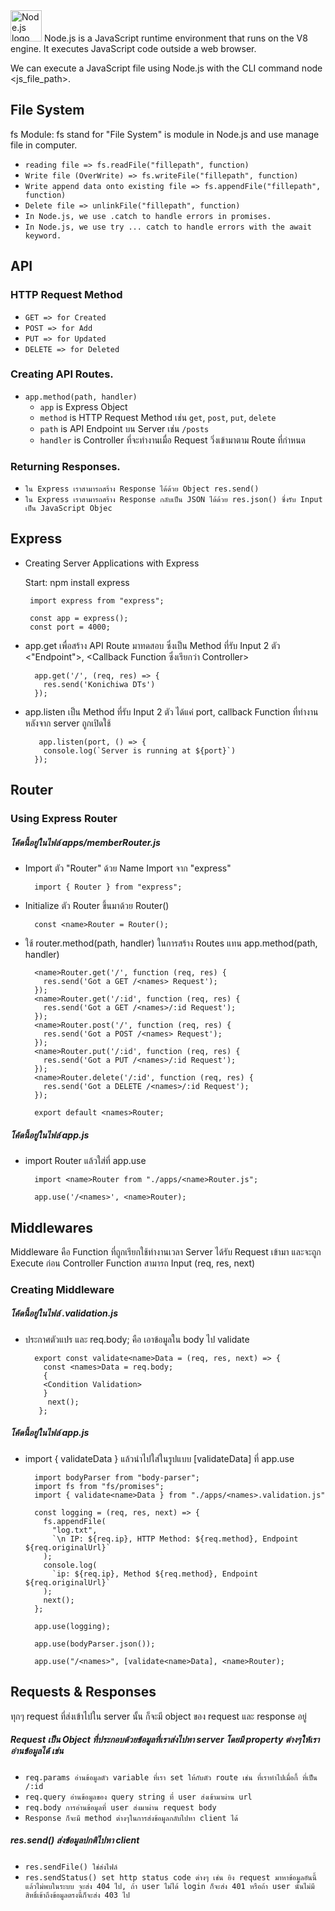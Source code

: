 <img src="https://img.shields.io/badge/Node.js-282C34?logo=node.js&logoColor=339933" alt="Node.js logo" title="Node.js" height="50" />
Node.js is a JavaScript runtime environment that runs on the V8 engine. It executes JavaScript code outside a web browser.

We can execute a JavaScript file using Node.js with the CLI command node <js_file_path>.

## File System
fs Module: fs stand for "File System" is module in Node.js and use manage file in computer.
 -  `reading file => fs.readFile("fillepath", function)`
 -  `Write file (OverWrite) => fs.writeFile("fillepath", function)`
 -  `Write append data onto existing file => fs.appendFile("fillepath", function)`
 -  `Delete file => unlinkFile("fillepath", function)`
 -  `In Node.js, we use .catch to handle errors in promises.` 
 -  `In Node.js, we use try ... catch to handle errors with the await keyword.`

## API
### HTTP Request Method 
  -  `GET => for Created`
  -  `POST => for Add`
  -  `PUT => for Updated`
  -  `DELETE => for Deleted`
    
### Creating API Routes.
  - `app.method(path, handler)`
    - `app` is Express Object
    - `method` is HTTP Request Method เช่น `get`, `post`, `put`, `delete`
    - `path` is API Endpoint บน Server เช่น `/posts`
    - `handler` is Controller ที่จะทำงานเมื่อ Request วิ่งเข้ามาตาม Route ที่กำหนด
### Returning Responses.
  - `ใน Express เราสามารถสร้าง Response ได้ด้วย Object res.send()`
  - `ใน Express เราสามารถสร้าง Response กลับเป็น JSON ได้ด้วย res.json() ซึ่งรับ Input เป็น JavaScript Objec`
  
## Express
- Creating Server Applications with Express

    Start: npm install express
      
       import express from "express";

       const app = express();
       const port = 4000;

- app.get เพื่อสร้าง API Route มาทดสอบ ซึ่งเป็น Method ที่รับ Input 2 ตัว <"Endpoint">, <Callback Function ซึ่งเรียกว่า Controller>

        app.get('/', (req, res) => {
          res.send('Konichiwa DTs')
        });
      
- app.listen เป็น Method ที่รับ Input 2 ตัว ได้แค่ port, callback Function ที่ทำงานหลังจาก server ถูกเปิดใช้
  
         app.listen(port, () => {
          console.log(`Server is running at ${port}`)
        });

## Router
### Using Express Router

##### โค้ดนี้อยู่ในไฟล์ apps/memberRouter.js

- Import ตัว "Router" ด้วย Name Import จาก "express"
        
        import { Router } from "express";

- Initialize ตัว Router ขึ้นมาด้วย Router()
        
        const <name>Router = Router();

- ใช้ router.method(path, handler) ในการสร้าง Routes แทน app.method(path, handler)
 
        <name>Router.get('/', function (req, res) {
          res.send('Got a GET /<names> Request');
        });
        <name>Router.get('/:id', function (req, res) {
          res.send('Got a GET /<names>/:id Request');
        });
        <name>Router.post('/', function (req, res) {
          res.send('Got a POST /<names> Request');
        });
        <name>Router.put('/:id', function (req, res) {
          res.send('Got a PUT /<names>/:id Request');
        });
        <name>Router.delete('/:id', function (req, res) {
          res.send('Got a DELETE /<names>/:id Request');
        });
        
        export default <names>Router;
        
##### โค้ดนี้อยู่ในไฟล์ app.js

- import <name>Router แล้วใส่ที่ app.use

        import <name>Router from "./apps/<name>Router.js";
   
        app.use('/<names>', <name>Router);

## Middlewares
Middleware คือ Function ที่ถูกเรียกใช้ทำงานเวลา Server ได้รับ Request เข้ามา และจะถูก Execute ก่อน Controller Function สามารถ Input (req, res, next)
### Creating Middleware

##### โค้ดนี้อยู่ในไฟล์ <names>.validation.js

- ประกาศตัวแปร และ req.body; คือ เอาข้อมูลใน body ไป validate

        export const validate<name>Data = (req, res, next) => {
          const <names>Data = req.body;
          {
          <Condition Validation>
          }
           next();
         };

##### โค้ดนี้อยู่ในไฟล์ app.js

- import { validate<name>Data } แล้วนำไปใส่ในรูปแบบ [validate<name>Data] ที่ app.use

        import bodyParser from "body-parser";
        import fs from "fs/promises";
        import { validate<name>Data } from "./apps/<names>.validation.js"

        const logging = (req, res, next) => {
          fs.appendFile(
            "log.txt",
            `\n IP: ${req.ip}, HTTP Method: ${req.method}, Endpoint ${req.originalUrl}`
          );
          console.log(
            `ip: ${req.ip}, Method ${req.method}, Endpoint ${req.originalUrl}`
          ); 
          next();
        };

        app.use(logging);

        app.use(bodyParser.json());

        app.use("/<names>", [validate<name>Data], <name>Router);

## Requests & Responses
ทุกๆ request ที่ส่งเข้าไปใน server นั้น ก็จะมี object ของ request และ response อยู่

##### Request เป็น Object ที่ประกอบด้วยข้อมูลที่เราส่งไปหา server โดยมี property ต่างๆให้เราอ่านข้อมูลได้ เช่น

- `req.params อ่านข้อมูลตัว variable ที่เรา set ให้กับตัว route เช่น ที่เราทำไปเมื่อกี้ ที่เป็น /:id`
- `req.query อ่านข้อมูลของ query string ที่ user ส่งเข้ามาผ่าน url`
- `req.body การอ่านข้อมูลที่ user ส่งมาผ่าน request body`
- `Response ก็จะมี method ต่างๆในการส่งข้อมูลกลับไปหา client ได้`

##### res.send() ส่งข้อมูลปกติไปหา client
- `res.sendFile() ใช่ส่งไฟล์`
- `res.sendStatus() set http status code ต่างๆ เช่น ยิง request มาหาข้อมูลอันนี้ แล้วไม่พบในระบบ จะส่ง 404 ไป, ถ้า user ไม่ได้ login ก็จะส่ง 401 หรือถ้า user นั้นไม่มีสิทธิ์เข้าถึงข้อมูลตรงนี้ก็จะส่ง 403 ไป`
